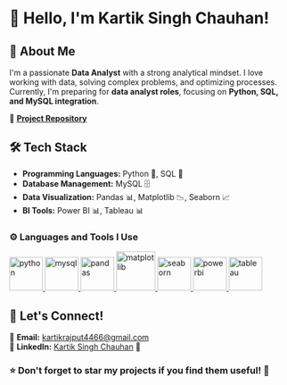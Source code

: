 # 👋 Hello, I'm Kartik Singh Chauhan!

## 🚀 About Me
I'm a passionate **Data Analyst** with a strong analytical mindset. I love working with data, solving complex problems, and optimizing processes. Currently, I'm preparing for **data analyst roles**, focusing on **Python, SQL, and MySQL integration**. 

🔗 **[Project Repository](https://github.com/kartikschauhan/)**

## 🛠️ Tech Stack
- **Programming Languages:** Python 🐍, SQL 💾
- **Database Management:** MySQL 🗄️
- **Data Visualization:** Pandas 📊, Matplotlib 📉, Seaborn 📈
- **BI Tools:** Power BI 📊, Tableau 📊

### ⚙️ Languages and Tools I Use
<p>
<a href="https://www.python.org/" target="_blank"> <img src="https://cdn.jsdelivr.net/gh/devicons/devicon/icons/python/python-original.svg" alt="python" width="60" height="60"/> </a>
<a href="https://www.mysql.com/" target="_blank"> <img src="https://cdn.jsdelivr.net/gh/devicons/devicon/icons/mysql/mysql-original.svg" alt="mysql" width="60" height="60"/> </a>
<a href="https://pandas.pydata.org/" target="_blank"> <img src="https://upload.wikimedia.org/wikipedia/commons/e/ed/Pandas_logo.svg" alt="pandas" width="60" height="60"/> </a>
<a href="https://matplotlib.org/" target="_blank"> <img src="https://matplotlib.org/_static/images/logo2.svg" alt="matplotlib" width="70" height="70"/> </a>
<a href="https://seaborn.pydata.org/" target="_blank"> <img src="https://seaborn.pydata.org/_images/logo-mark-lightbg.svg" alt="seaborn" width="60" height="60"/> </a>
<a href="https://powerbi.microsoft.com/en-au/" target="_blank"> <img src="https://github.com/microsoft/PowerBI-Icons/blob/main/SVG/Power-BI.svg" alt="powerbi" width="60" height="60"/> </a>
<a href="https://www.tableau.com/" target="_blank"> <img src="https://cdn.worldvectorlogo.com/logos/tableau-software.svg" alt="tableau" width="60" height="60"/> </a>
</p>

## 🤝 Let's Connect!
📧 **Email:** kartikrajput4466@gmail.com  
🔗 **LinkedIn:** [Kartik Singh Chauhan](https://www.linkedin.com/in/kartik-chauhan-linkdin/) 🤝  

### ⭐ Don't forget to star my projects if you find them useful! 🚀

